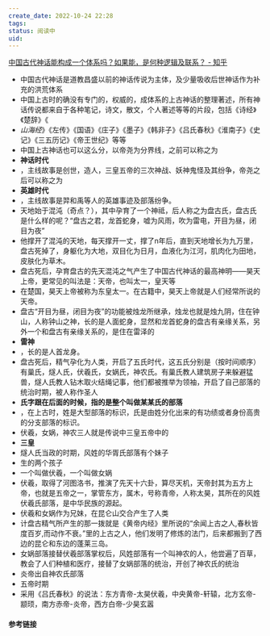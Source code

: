 ```yaml
---
create_date: 2022-10-24 22:28
tags: 
status: 阅读中
uid: 
---
```

[ 中国古代神话能构成一个体系吗？如果能，是何种逻辑及联系？ - 知乎](https://www.zhihu.com/question/22223943/answer/21875862)

- 中国古代神话是道教昌盛以前的神话传说为主体，及少量吸收后世神话作为补充的洪荒体系
- 中国上古时的确没有专门的，权威的，成体系的上古神话的整理著述，所有神话传说都来自于各种笔记，诗文，散文，个人著述等等的片段，包括《诗经》《楚辞》《
- _山海经_》《左传》《国语》《庄子》《墨子》《韩非子》《吕氏春秋》《淮南子》《史记》《三五历记》《帝王世纪》等等
- 中国上古神话也可以这么分，以帝尧为分界线，之前可以称之为
- **神话时代**
- ，主线故事是创世，造人，三皇五帝的三次神战、妖神鬼怪及其纷争，帝尧之后可以称之为
- **英雄时代**
- ，主线故事是羿和禹等人的英雄事迹及部落纷争。
- 天地始于混沌（奇点？），其中孕育了一个神祗，后人称之为盘古氏，盘古氏是什么样的呢？“盘古之君，龙首蛇身，嘘为风雨，吹为雷电，开目为昼，闭目为夜”
- 他撑开了混沌的天地，每天撑开一丈，撑了n年后，直到天地增长为九万里，盘古死掉了，身躯化为大地，双目化为日月，血液化为江河，肌肉化为田地，皮肤化为草木。
- 盘古死后，孕育盘古的先天混沌之气产生了中国古代神话的最高神明——昊天上帝，更常见的叫法是：天帝，也叫太一，皇天等
- 在楚国，昊天上帝被称为东皇太一。在古籍中，昊天上帝就是人们经常所说的天帝。
- 盘古“开目为昼，闭目为夜”的功能被烛龙所继承，烛龙也就是烛九阴，住在钟山，人称钟山之神，长的是人面蛇身，显然和龙首蛇身的盘古有亲缘关系，另外一个和盘古有亲缘关系的，是住在雷泽的
- **雷神**
- ，长的是人首龙身。
- 盘古死后，精气孕化为人类，开启了五氏时代，这五氏分别是（按时间顺序）有巢氏，燧人氏，伏羲氏，女娲氏，神农氏。有巢氏教人建筑房子来躲避猛兽，燧人氏教人钻木取火结绳记事，他们都被推举为领袖，开启了自己部落的统治时期，被人称作圣人
- **氏字跟在后面的时候，指的是整个叫做某某氏的部落**
- ，在上古时，姓是大型部落的标识，氏是由姓分化出来的有功绩或者身份高贵的分支部落的标识。
- 伏羲，女娲，神农三人就是传说中三皇五帝中的
- **三皇**
- 燧人氏当政的时期，风姓的华胥氏部落有个妹子
- 生的两个孩子
- 一个叫做伏羲，一个叫做女娲
- 伏羲，取得了河图洛书，推演了先天十六卦，算尽天机，天帝封其为五方上帝，也就是五帝之一，掌管东方，属木，号称青帝，人称太昊，其所在的风姓伏羲氏部落，是中华民族的源起。
- 伏羲和女娲作为兄妹，在昆仑山交合产生了人类
- 计盘古精气所产生的那一拨就是《黄帝内经》里所说的“余闻上古之人,春秋皆度百岁,而动作不衰。”里的上古之人，他们发明了修炼的法门，后来都搬到了西边的昆仑和东边的蓬莱三岛。
- 女娲部落接替伏羲部落掌权后，风姓部落有一个叫神农的人，他尝遍了百草，教会了人们种植和医疗，接替了女娲部落的统治，开创了神农氏的统治
- 炎帝出自神农氏部落
- 五帝时期
- 采用《吕氏春秋》的说法：东方青帝-太昊伏羲，中央黄帝-轩辕，北方玄帝-颛顼，南方赤帝-炎帝，西方白帝-少昊玄嚣


#### 参考链接
